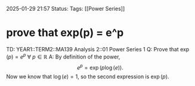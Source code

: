 2025-01-29 21:57
Status: 
Tags: [[Power Series]]
# prove that exp(p) = e^p

TD: YEAR1::TERM2::MA139 Analysis 2::01 Power Series 1
Q: Prove that $\exp(p) = e^p$ $\forall$ $p \in \mathbb{R}$
A: By definition of the power,
$$
e^p = \exp(p \log(e)).
$$
Now we know that $\log(e) = 1$, so the second expression is $\exp(p)$.
<!--ID: 1738190627385-->
